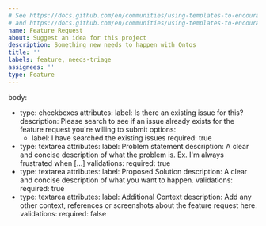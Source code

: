 ```yaml
---
# See https://docs.github.com/en/communities/using-templates-to-encourage-useful-issues-and-pull-requests/syntax-for-issue-forms
# and https://docs.github.com/en/communities/using-templates-to-encourage-useful-issues-and-pull-requests/syntax-for-githubs-form-schema
name: Feature Request
about: Suggest an idea for this project
description: Something new needs to happen with Ontos
title: ''
labels: feature, needs-triage
assignees: ''
type: Feature
---
```

body:
  - type: checkboxes
    attributes:
      label: Is there an existing issue for this?
      description: Please search to see if an issue already exists for the feature request you're willing to submit
      options:
      - label: I have searched the existing issues
        required: true
  - type: textarea
    attributes:
      label: Problem statement
      description: A clear and concise description of what the problem is. Ex. I'm always frustrated when [...]
    validations:
      required: true
  - type: textarea
    attributes:
      label: Proposed Solution
      description: A clear and concise description of what you want to happen.
    validations:
      required: true
  - type: textarea
    attributes:
      label: Additional Context
      description: Add any other context, references or screenshots about the feature request here.
    validations:
      required: false
